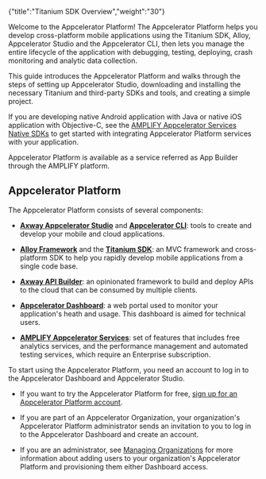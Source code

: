 {"title":"Titanium SDK Overview","weight":"30"} 

Welcome to the Appcelerator Platform! The Appcelerator Platform helps you develop cross-platform mobile applications using the Titanium SDK, Alloy, Appcelerator Studio and the Appcelerator CLI, then lets you manage the entire lifecycle of the application with debugging, testing, deploying, crash monitoring and analytic data collection.

This guide introduces the Appcelerator Platform and walks through the steps of setting up Appcelerator Studio, downloading and installing the necessary Titanium and third-party SDKs and tools, and creating a simple project.

If you are developing native Android application with Java or native iOS application with Objective-C, see the [AMPLIFY Appcelerator Services Native SDKs](/docs/appc/AMPLIFY_Appcelerator_Services/AMPLIFY_Appcelerator_Platform_Services_How-tos/AMPLIFY_Appcelerator_Services_Native_SDKs/) to get started with integrating Appcelerator Platform services with your application.

Appcelerator Platform is available as a service referred as App Builder through the AMPLIFY platform.

## Appcelerator Platform

The Appcelerator Platform consists of several components:

*   **[Axway Appcelerator Studio](/docs/appc/Axway_Appcelerator_Studio/)** and **[Appcelerator CLI](/docs/appc/Appcelerator_CLI/)**: tools to create and develop your mobile and cloud applications.
    
*   **[Alloy Framework](/docs/appc/Alloy_Framework/)** and the **[Titanium SDK](/docs/appc/Titanium_SDK/)**: an MVC framework and cross-platform SDK to help you rapidly develop mobile applications from a single code base.
    
*   **[Axway API Builder](/docs/appc/Axway_API_Builder/)**: an opinionated framework to build and deploy APIs to the cloud that can be consumed by multiple clients.
    
*   **[Appcelerator Dashboard](/docs/appc/Appcelerator_Dashboard/)**: a web portal used to monitor your application's heath and usage. This dashboard is aimed for technical users.
    
*   **[AMPLIFY Appcelerator Services](/docs/appc/AMPLIFY_Appcelerator_Services/)**: set of features that includes free analytics services, and the performance management and automated testing services, which require an Enterprise subscription.
    

To start using the Appcelerator Platform, you need an account to log in to the Appcelerator Dashboard and Appcelerator Studio.

*   If you want to try the Appcelerator Platform for free, [sign up for an Appcelerator Platform account](http://www.appcelerator.com/signup/).
    
*   If you are part of an Appcelerator Organization, your organization's Appcelerator Platform administrator sends an invitation to you to log in to the Appcelerator Dashboard and create an account.
    
*   If you are an administrator, see [Managing Organizations](/docs/appc/Appcelerator_Dashboard/Appcelerator_Dashboard_Guide/Managing_Organizations/) for more information about adding users to your organization's Appcelerator Platform and provisioning them either Dashboard access.